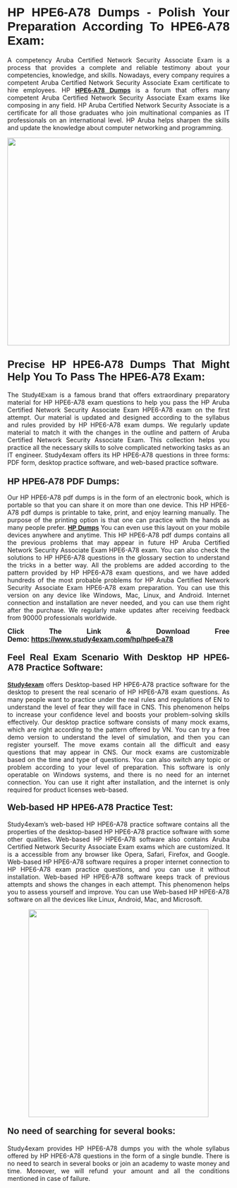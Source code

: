 <h1 style="text-align: justify;"><strong><span style="font-family:Lucida Sans Unicode,Lucida Grande,sans-serif;">HP HPE6-A78 Dumps - Polish Your Preparation According To HPE6-A78 Exam:</span></strong></h1>

<p style="text-align: justify;">A competency Aruba Certified Network Security Associate Exam is a process that provides a complete and reliable testimony about your competencies, knowledge, and skills. Nowadays, every company requires a competent Aruba Certified Network Security Associate Exam certificate to hire employees. HP <a href="https://www.study4exam.com/hp/hpe6-a78-valid-dumps"><span style="font-family:Verdana,Geneva,sans-serif;"><strong>HPE6-A78 Dumps</strong></span></a> is a forum that offers many competent Aruba Certified Network Security Associate Exam exams like composing in any field. HP Aruba Certified Network Security Associate is a certificate for all those graduates who join multinational companies as IT professionals on an international level. HP Aruba helps sharpen the skills and update the knowledge about computer networking and programming.</p>

<p style="text-align: justify;"><a href="https://www.study4exam.com/hp/hpe6-a78"><img alt="" src="https://www.thequestionanswers.com/wp-content/uploads/2022/06/S4E-Cert-Exams-Questions-Banner.webp" style="width: 100%; height: 470px;" /></a></p>

<h2 style="text-align: justify;"><span style="font-family:Lucida Sans Unicode,Lucida Grande,sans-serif;"><strong><span style="font-size:24px;">Precise HP HPE6-A78 Dumps That Might Help You To Pass The HPE6-A78 Exam:</span></strong></span></h2>

<p style="text-align: justify;">The <span style="font-family:Lucida Sans Unicode,Lucida Grande,sans-serif;">Study4Exam</span> is a famous brand that offers extraordinary preparatory material for HP HPE6-A78 exam questions to help you pass the HP Aruba Certified Network Security Associate Exam HPE6-A78 exam on the first attempt. Our material is updated and designed according to the syllabus and rules provided by HP HPE6-A78 exam dumps. We regularly update material to match it with the changes in the outline and pattern of Aruba Certified Network Security Associate Exam. This collection helps you practice all the necessary skills to solve complicated networking tasks as an IT engineer. Study4exam offers its HP HPE6-A78 questions in three forms: PDF form, desktop practice software, and web-based practice software. </p>

<h3 style="text-align: justify;"><strong><span style="font-size:20px;"><span style="font-family:Lucida Sans Unicode,Lucida Grande,sans-serif;">HP HPE6-A78 PDF Dumps:</span></span></strong></h3>

<p style="text-align: justify;">Our HP HPE6-A78 pdf dumps is in the form of an electronic book, which is portable so that you can share it on more than one device. This HP HPE6-A78 pdf dumps is printable to take, print, and enjoy learning manually. The purpose of the printing option is that one can practice with the hands as many people prefer. <a href="https://www.study4exam.com/hp-exams"><span style="font-family:Lucida Sans Unicode,Lucida Grande,sans-serif;"><strong>HP Dumps</strong></span></a> You can even use this layout on your mobile devices anywhere and anytime. This HP HPE6-A78 pdf dumps contains all the previous problems that may appear in future HP Aruba Certified Network Security Associate Exam HPE6-A78 exam. You can also check the solutions to HP HPE6-A78 questions in the glossary section to understand the tricks in a better way. All the problems are added according to the pattern provided by HP HPE6-A78 exam questions, and we have added hundreds of the most probable problems for HP Aruba Certified Network Security Associate Exam HPE6-A78 exam preparation. You can use this version on any device like Windows, Mac, Linux, and Android. Internet connection and installation are never needed, and you can use them right after the purchase. We regularly make updates after receiving feedback from 90000 professionals worldwide.</p>

<p style="text-align: justify;"><span style="font-family:Lucida Sans Unicode,Lucida Grande,sans-serif;"><strong><span style="font-size:16px;">Click The Link & Download Free Demo:</span></strong></span> <strong><span style="font-family:Lucida Sans Unicode,Lucida Grande,sans-serif;"><span style="font-size:16px;"><a href="https://www.study4exam.com/hp/hpe6-a78">https://www.study4exam.com/hp/hpe6-a78</a></span></span></strong></p>

<h4 style="text-align: justify;"><strong><span style="font-family:Lucida Sans Unicode,Lucida Grande,sans-serif;"><span style="font-size:20px;">Feel Real Exam Scenario With Desktop HP HPE6-A78 Practice Software:</span></span></strong></h4>

<p style="text-align: justify;"><a href="https://www.study4exam.com/"><span style="font-family:Verdana,Geneva,sans-serif;"><strong>Study4exam</strong></span></a> offers Desktop-based HP HPE6-A78 practice software for the desktop to present the real scenario of HP HPE6-A78 exam questions. As many people want to practice under the real rules and regulations of EN to understand the level of fear they will face in CNS. This phenomenon helps to increase your confidence level and boosts your problem-solving skills effectively. Our desktop practice software consists of many mock exams, which are right according to the pattern offered by VN. You can try a free demo version to understand the level of simulation, and then you can register yourself. The move exams contain all the difficult and easy questions that may appear in CNS. Our mock exams are customizable based on the time and type of questions. You can also switch any topic or problem according to your level of preparation. This software is only operatable on Windows systems, and there is no need for an internet connection. You can use it right after installation, and the internet is only required for product licenses web-based. </p>

<h4 style="text-align: justify;"><span style="font-family:Lucida Sans Unicode,Lucida Grande,sans-serif;"><strong><span style="font-size:20px;">Web-based HP HPE6-A78 Practice Test:</span></strong></span></h4>

<p style="text-align: justify;">Study4exam’s web-based HP HPE6-A78 practice software contains all the properties of the desktop-based HP HPE6-A78 practice software with some other qualities. Web-based HP HPE6-A78 software also contains Aruba Certified Network Security Associate Exam exams which are customized. It is a accessible from any browser like Opera, Safari, Firefox, and Google. Web-based HP HPE6-A78 software requires a proper internet connection to HP HPE6-A78 exam practice questions, and you can use it without installation. Web-based HP HPE6-A78 software keeps track of previous attempts and shows the changes in each attempt. This phenomenon helps you to assess yourself and improve. You can use Web-based HP HPE6-A78 software on all the devices like Linux, Android, Mac, and Microsoft.</p>

<p style="text-align: center;"><a href="https://www.study4exam.com/hp/hpe6-a78"><img alt="" src="https://www.thequestionanswers.com/wp-content/uploads/2022/06/S4E-Cert-Exams-Questions-Discount-Banner.webp" style="width: 90%; height: 470px;" /></a></p>

<h4 style="text-align: justify;"><span style="font-family:Lucida Sans Unicode,Lucida Grande,sans-serif;"><strong><span style="font-size:20px;">No need of searching for several books:</span></strong></span></h4>

<p style="text-align: justify;">Study4exam provides HP HPE6-A78 dumps you with the whole syllabus offered by HP HPE6-A78 questions in the form of a single bundle. There is no need to search in several books or join an academy to waste money and time. Moreover, we will refund your amount and all the conditions mentioned in case of failure.</p>
